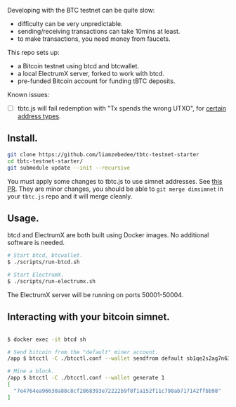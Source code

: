 
Developing with the BTC testnet can be quite slow:

 * difficulty can be very unpredictable.
 * sending/receiving transactions can take 10mins at least.
 * to make transactions, you need money from faucets.

This repo sets up:

 * a Bitcoin testnet using btcd and btcwallet.
 * a local ElectrumX server, forked to work with btcd.
 * pre-funded Bitcoin account for funding tBTC deposits.

Known issues:

- [ ] tbtc.js will fail redemption with "Tx spends the wrong UTXO", for [certain address types](https://github.com/liamzebedee/tbtc-testnet-starter/issues/1).

## Install.

```sh
git clone https://github.com/liamzebedee/tbtc-testnet-starter
cd tbtc-testnet-starter/
git submodule update --init --recursive
```

You must apply some changes to tbtc.js to use simnet addresses. See [this PR](https://github.com/keep-network/tbtc.js/pull/36). They are minor changes, you should be able to `git merge dimsimnet` in your `tbtc.js` repo and it will merge cleanly.

## Usage.

btcd and ElectrumX are both built using Docker images. No additional software is needed.

```sh
# Start btcd, btcwallet.
$ ./scripts/run-btcd.sh

# Start ElectrumX.
$ ./scripts/run-electrumx.sh
```

The ElectrumX server will be running on ports 50001-50004. 

## Interacting with your bitcoin simnet.

```sh

$ docker exec -it btcd sh

# Send bitcoin from the "default" miner account.
/app $ btcctl -C ./btcctl.conf --wallet sendfrom default sb1qe2s2ag7n63jcrktewzfvfuawmgqscd5rdvet6y 0.001

# Mine a block.
/app $ btcctl -C ./btcctl.conf --wallet generate 1
[
  "7e4764ea96630a88c8cf2868393e72222b9f8f1a152f11c798ab717142ffbb98"
]
```
